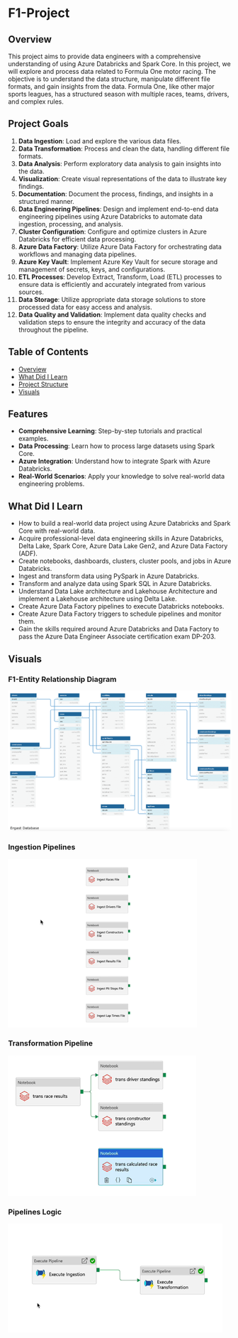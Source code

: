 # F1-Project

## Overview

This project aims to provide data engineers with a comprehensive understanding of using Azure Databricks and Spark Core. 
In this project, we will explore and process data related to Formula One motor racing. The objective is to understand the data structure, manipulate different file formats, and gain insights from the data. Formula One, like other major sports leagues, has a structured season with multiple races, teams, drivers, and complex rules.

## Project Goals

1. **Data Ingestion**: Load and explore the various data files.
2. **Data Transformation**: Process and clean the data, handling different file formats.
3. **Data Analysis**: Perform exploratory data analysis to gain insights into the data.
4. **Visualization**: Create visual representations of the data to illustrate key findings.
5. **Documentation**: Document the process, findings, and insights in a structured manner.
6. **Data Engineering Pipelines**: Design and implement end-to-end data engineering pipelines using Azure Databricks to automate data ingestion, processing, and analysis.
7. **Cluster Configuration**: Configure and optimize clusters in Azure Databricks for efficient data processing.
8. **Azure Data Factory**: Utilize Azure Data Factory for orchestrating data workflows and managing data pipelines.
9. **Azure Key Vault**: Implement Azure Key Vault for secure storage and management of secrets, keys, and configurations.
10. **ETL Processes**: Develop Extract, Transform, Load (ETL) processes to ensure data is efficiently and accurately integrated from various sources.
11. **Data Storage**: Utilize appropriate data storage solutions to store processed data for easy access and analysis.
12. **Data Quality and Validation**: Implement data quality checks and validation steps to ensure the integrity and accuracy of the data throughout the pipeline.


## Table of Contents

- [Overview](#overview)
- [What Did I Learn](#what-did-I-learn)
- [Project Structure](#project-structure)
- [Visuals](#visuals)

## Features

- **Comprehensive Learning**: Step-by-step tutorials and practical examples.
- **Data Processing**: Learn how to process large datasets using Spark Core.
- **Azure Integration**: Understand how to integrate Spark with Azure Databricks.
- **Real-World Scenarios**: Apply your knowledge to solve real-world data engineering problems.

## What Did I Learn

- How to build a real-world data project using Azure Databricks and Spark Core with real-world data.
- Acquire professional-level data engineering skills in Azure Databricks, Delta Lake, Spark Core, Azure Data Lake Gen2, and Azure Data Factory (ADF).
- Create notebooks, dashboards, clusters, cluster pools, and jobs in Azure Databricks.
- Ingest and transform data using PySpark in Azure Databricks.
- Transform and analyze data using Spark SQL in Azure Databricks.
- Understand Data Lake architecture and Lakehouse Architecture and implement a Lakehouse architecture using Delta Lake.
- Create Azure Data Factory pipelines to execute Databricks notebooks.
- Create Azure Data Factory triggers to schedule pipelines and monitor them.
- Gain the skills required around Azure Databricks and Data Factory to pass the Azure Data Engineer Associate certification exam DP-203.

## Visuals

### F1-Entity Relationship Diagram
![Entity Relationship Diagram](./images/f1_db_erd.png)

### Ingestion Pipelines
![Ingestion File Pipeline](./images/ingestion_files_pipeline.png)

### Transformation Pipeline
![Transformation Pipeline](./images/trans_pipeline.png)

### Pipelines Logic
![Pipelines Logic](./images/Pipeline_logic.png)
